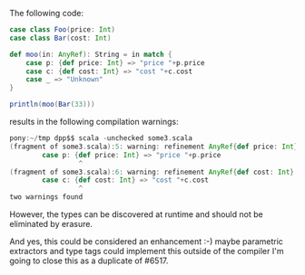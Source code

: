 The following code:

```scala
case class Foo(price: Int)
case class Bar(cost: Int)

def moo(in: AnyRef): String = in match {
	case p: {def price: Int} => "price "+p.price
	case c: {def cost: Int} => "cost "+c.cost
	case _ => "Unknown"
}

println(moo(Bar(33)))
```

results in the following compilation warnings:

```scala
pony:~/tmp dpp$$ scala -unchecked some3.scala 
(fragment of some3.scala):5: warning: refinement AnyRef{def price: Int} in type pattern is unchecked since it is eliminated by erasure
        case p: {def price: Int} => "price "+p.price
                 ^
(fragment of some3.scala):6: warning: refinement AnyRef{def cost: Int} in type pattern is unchecked since it is eliminated by erasure
        case c: {def cost: Int} => "cost "+c.cost
                 ^
two warnings found
```

However, the types can be discovered at runtime and should not be eliminated by erasure.

And yes, this could be considered an enhancement :-)
maybe parametric extractors and type tags could implement this outside of the compiler
I'm going to close this as a duplicate of #6517.
